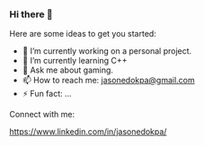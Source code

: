 ### Hi there 👋

<!--
**jasonedokpa/jasonedokpa** is a ✨ _special_ ✨ repository because its `README.md` (this file) appears on your GitHub profile.
-->

Here are some ideas to get you started:

- 🔭 I’m currently working on a personal project.
- 🌱 I’m currently learning C++
- 💬 Ask me about gaming.
- 📫 How to reach me: jasonedokpa@gmail.com
- ⚡ Fun fact: ...


Connect with me:

https://www.linkedin.com/in/jasonedokpa/
